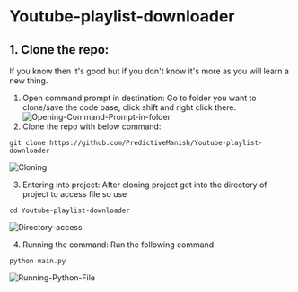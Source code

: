 # Youtube-playlist-downloader

## 1. Clone the repo:

If you know then it's good but if you don't know it's more as you will learn a new thing.
1. Open command prompt in destination:
    Go to folder you want to clone/save the code base, click shift and right click there.
![Opening-Command-Prompt-in-folder](https://res.cloudinary.com/dw6ps7x9q/image/upload/v1729935920/Screenshot_2024-10-26_150913_z9zrja.png)
2. Clone the repo with below command: 
```
git clone https://github.com/PredictiveManish/Youtube-playlist-downloader
```
![Cloning](https://res.cloudinary.com/dw6ps7x9q/image/upload/v1729935921/Screenshot_2024-10-26_145149_wfnylj.png)

3. Entering into project:
After cloning project get into the directory of project to access file so use 
```
cd Youtube-playlist-downloader
```
![Directory-access](https://res.cloudinary.com/dw6ps7x9q/image/upload/v1729935920/Screenshot_2024-10-26_150119_ub2hfa.png)

4. Running the command: 
Run the following command:
```
python main.py
```
![Running-Python-File](https://res.cloudinary.com/dw6ps7x9q/image/upload/v1729935920/Screenshot_2024-10-26_150131_l4plre.png)
